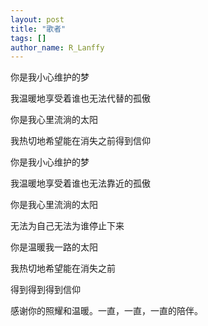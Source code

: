 ```yaml
---
layout: post
title: "歌者"
tags: []
author_name: R_Lanffy
---
```


你是我小心维护的梦

我温暖地享受着谁也无法代替的孤傲

你是我心里流淌的太阳

我热切地希望能在消失之前得到信仰



你是我小心维护的梦

我温暖地享受着谁也无法靠近的孤傲

你是我心里流淌的太阳

无法为自己无法为谁停止下来



你是温暖我一路的太阳

我热切地希望能在消失之前

得到得到得到信仰


感谢你的照耀和温暖。一直，一直，一直的陪伴。
